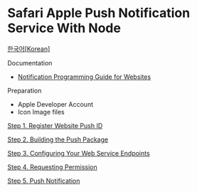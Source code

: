 Safari Apple Push Notification Service With Node
==================
[한국어[Korean]](https://github.com/mtjddnr/SafariAPNSWithNode/wiki/Home-Korean)

Documentation 
* [Notification Programming Guide for Websites](https://developer.apple.com/library/mac/documentation/NetworkingInternet/Conceptual/NotificationProgrammingGuideForWebsites/PushNotifications/PushNotifications.html)

Preparation
* Apple Developer Account
* Icon Image files
 
[Step 1. Register Website Push ID](https://github.com/mtjddnr/SafariAPNSWithNode/wiki/Step-1.-Register-Website-Push-ID)

[Step 2. Building the Push Package](https://github.com/mtjddnr/SafariAPNSWithNode/wiki/Step-2.-Building-the-Push-Package)

[Step 3. Configuring Your Web Service Endpoints](https://github.com/mtjddnr/SafariAPNSWithNode/wiki/Step-3.-Configuring-Your-Web-Service-Endpoints)

[Step 4. Requesting Permission](https://github.com/mtjddnr/SafariAPNSWithNode/wiki/Step-4.-Requesting-Permission)

[Step 5. Push Notification](https://github.com/mtjddnr/SafariAPNSWithNode/wiki/Step-5.-Push-Notification)


